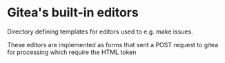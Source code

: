 # Gitea's built-in editors

Directory defining templates for editors used to e.g. make issues.

These editors are implemented as forms that sent a POST request to gitea for processing which require the HTML token 